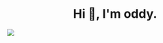 
<h1 align="center">Hi 👋, I'm oddy.</h1>

![](http://github-profile-summary-cards.vercel.app/api/cards/profile-details?username=EigoOda&theme=nord_bright)
